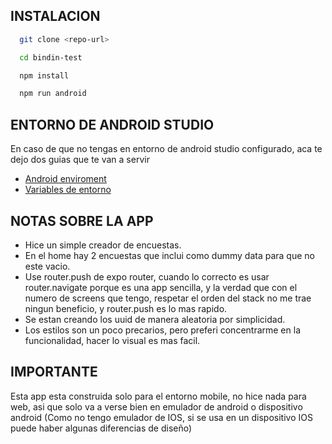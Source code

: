 
## INSTALACION

```bash
  git clone <repo-url>
```
```bash
  cd bindin-test
```
```bash
  npm install
```

```bash
  npm run android
```

## ENTORNO DE ANDROID STUDIO
En caso de que no tengas en entorno de android studio configurado, aca te dejo dos guias que te van a servir
 - [Android enviroment](https://reactnative.dev/docs/set-up-your-environment)
 - [Variables de entorno](https://developer.android.com/tools/variables?hl=es-419)


## NOTAS SOBRE LA APP 
- Hice un simple creador de encuestas.
- En el home hay 2 encuestas que inclui como dummy data para que no este vacio.
- Use router.push de expo router, cuando lo correcto es usar router.navigate porque es una app sencilla, y la verdad que con el numero de screens que tengo, respetar el orden del stack no me trae ningun beneficio, y router.push es lo mas rapido.
- Se estan creando los uuid de manera aleatoria por simplicidad.
- Los estilos son un poco precarios, pero preferi concentrarme en la funcionalidad, hacer lo visual es mas facil.

## IMPORTANTE
Esta app esta construida solo para el entorno mobile, no hice nada para web, asi que solo va a verse bien en emulador de android o dispositivo android (Como no tengo emulador de IOS, si se usa en un dispositivo IOS puede haber algunas diferencias de diseño)